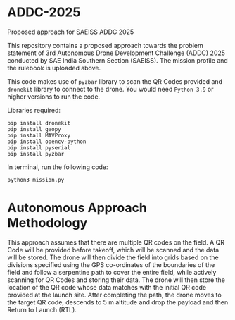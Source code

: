 # ADDC-2025
Proposed approach for SAEISS ADDC 2025

This repository contains a proposed approach towards the problem statement of 3rd Autonomous Drone Development Challenge (ADDC) 2025 conducted by SAE India Southern Section (SAEISS). The mission profile and the rulebook is uploaded above.

This code makes use of ```pyzbar``` library to scan the QR Codes provided and ```dronekit``` library to connect to the drone. You would need ```Python 3.9``` or higher versions to run the code.

Libraries required:
```
pip install dronekit
pip install geopy
pip install MAVProxy
pip install opencv-python
pip install pyserial
pip install pyzbar
```

In terminal, run the following code:
```
python3 mission.py
```

# Autonomous Approach Methodology
This approach assumes that there are multiple QR codes on the field. A QR Code will be provided before takeoff, which will be scanned and the data will be stored. The drone will then divide the field into grids based on the divisions specified using the GPS co-ordinates of the boundaries of the field and follow a serpentine path to cover the entire field, while actively scanning for QR Codes and storing their data. The drone will then store the location of the QR code whose data matches with the initial QR code provided at the launch site. After completing the path, the drone moves to the target QR code, descends to 5 m altitude and drop the payload and then Return to Launch (RTL).